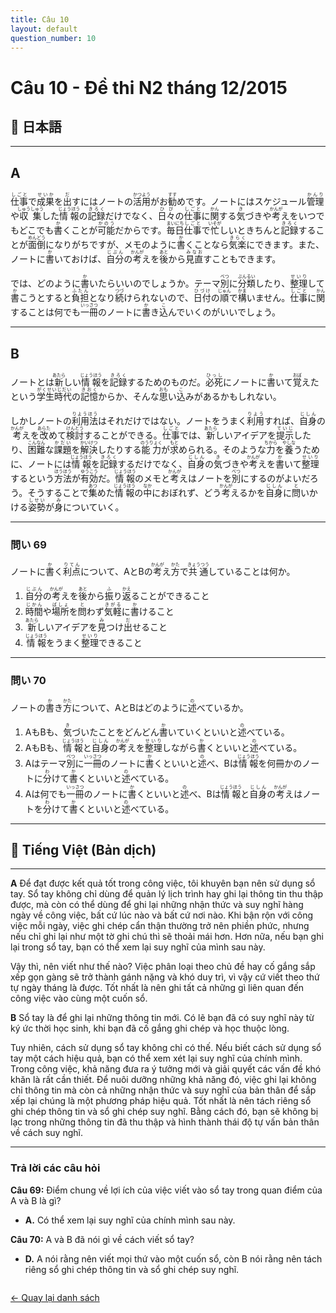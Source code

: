 ```yaml
---
title: Câu 10
layout: default
question_number: 10
---
```


# Câu 10 - Đề thi N2 tháng 12/2015
## 📖 日本語
---

## A

<ruby>仕事<rt>しごと</rt></ruby>で<ruby>成果<rt>せいか</rt></ruby>を<ruby>出<rt>だ</rt></ruby>すにはノートの<ruby>活用<rt>かつよう</rt></ruby>がお<ruby>勧<rt>すす</rt></ruby>めです。ノートにはスケジュール<ruby>管理<rt>かんり</rt></ruby>や<ruby>収集<rt>しゅうしゅう</rt></ruby>した<ruby>情報<rt>じょうほう</rt></ruby>の<ruby>記録<rt>きろく</rt></ruby>だけでなく、<ruby>日々<rt>ひび</rt></ruby>の<ruby>仕事<rt>しごと</rt></ruby>に<ruby>関<rt>かん</rt></ruby>する<ruby>気<rt>き</rt></ruby>づきや<ruby>考<rt>かんが</rt></ruby>えをいつでもどこでも<ruby>書<rt>か</rt></ruby>くことが<ruby>可能<rt>かのう</rt></ruby>だからです。<ruby>毎日<rt>まいにち</rt></ruby><ruby>仕事<rt>しごと</rt></ruby>で<ruby>忙<rt>いそが</rt></ruby>しいときちんと<ruby>記録<rt>きろく</rt></ruby>することが<ruby>面倒<rt>めんどう</rt></ruby>になりがちですが、メモのように<ruby>書<rt>か</rt></ruby>くことなら<ruby>気楽<rt>きらく</rt></ruby>にできます。また、ノートに<ruby>書<rt>か</rt></ruby>いておけば、<ruby>自分<rt>じぶん</rt></ruby>の<ruby>考<rt>かんが</rt></ruby>えを<ruby>後<rt>あと</rt></ruby>から<ruby>見直<rt>みなお</rt></ruby>すこともできます。

では、どのように<ruby>書<rt>か</rt></ruby>いたらいいのでしょうか。テーマ<ruby>別<rt>べつ</rt></ruby>に<ruby>分類<rt>ぶんるい</rt></ruby>したり、<ruby>整理<rt>せいり</rt></ruby>して<ruby>書<rt>か</rt></ruby>こうとすると<ruby>負担<rt>ふたん</rt></ruby>となり<ruby>続<rt>つづ</rt></ruby>けられないので、<ruby>日付<rt>ひづけ</rt></ruby>の<ruby>順<rt>じゅん</rt></ruby>で<ruby>構<rt>かま</rt></ruby>いません。<ruby>仕事<rt>しごと</rt></ruby>に<ruby>関<rt>かん</rt></ruby>することは何でも<ruby>一冊<rt>いっさつ</rt></ruby>のノートに<ruby>書<rt>か</rt></ruby>き<ruby>込<rt>こ</rt></ruby>んでいくのがいいでしょう。

---

## B

ノートとは<ruby>新<rt>あたら</rt></ruby>しい<ruby>情報<rt>じょうほう</rt></ruby>を<ruby>記録<rt>きろく</rt></ruby>するためのものだ。<ruby>必死<rt>ひっし</rt></ruby>にノートに<ruby>書<rt>か</rt></ruby>いて<ruby>覚<rt>おぼ</rt></ruby>えたという<ruby>学生時代<rt>がくせいじだい</rt></ruby>の<ruby>記憶<rt>きおく</rt></ruby>からか、そんな<ruby>思<rt>おも</rt></ruby>い<ruby>込<rt>こ</rt></ruby>みがあるかもしれない。

しかしノートの<ruby>利用法<rt>りようほう</rt></ruby>はそれだけではない。ノートをうまく<ruby>利用<rt>りよう</rt></ruby>すれば、<ruby>自身<rt>じしん</rt></ruby>の<ruby>考<rt>かんが</rt></ruby>えを<ruby>改<rt>あらた</rt></ruby>めて<ruby>検討<rt>けんとう</rt></ruby>することができる。<ruby>仕事<rt>しごと</rt></ruby>では、<ruby>新<rt>あたら</rt></ruby>しいアイデアを<ruby>提示<rt>ていじ</rt></ruby>したり、<ruby>困難<rt>こんなん</rt></ruby>な<ruby>課題<rt>かだい</rt></ruby>を<ruby>解決<rt>かいけつ</rt></ruby>したりする<ruby>能力<rt>のうりょく</rt></ruby>が<ruby>求<rt>もと</rt></ruby>められる。そのような<ruby>力<rt>ちから</rt></ruby>を<ruby>養<rt>やしな</rt></ruby>うために、ノートには<ruby>情報<rt>じょうほう</rt></ruby>を<ruby>記録<rt>きろく</rt></ruby>するだけでなく、<ruby>自身<rt>じしん</rt></ruby>の<ruby>気<rt>き</rt></ruby>づきや<ruby>考<rt>かんが</rt></ruby>えを<ruby>書<rt>か</rt></ruby>いて<ruby>整理<rt>せいり</rt></ruby>するという<ruby>方法<rt>ほうほう</rt></ruby>が<ruby>有効<rt>ゆうこう</rt></ruby>だ。<ruby>情報<rt>じょうほう</rt></ruby>のメモと<ruby>考<rt>かんが</rt></ruby>えはノートを<ruby>別<rt>べつ</rt></ruby>にするのがよいだろう。そうすることで<ruby>集<rt>あつ</rt></ruby>めた<ruby>情報<rt>じょうほう</rt></ruby>の<ruby>中<rt>なか</rt></ruby>におぼれず、どう<ruby>考<rt>かんが</rt></ruby>えるかを<ruby>自身<rt>じしん</rt></ruby>に<ruby>問<rt>と</rt></ruby>いかける<ruby>姿勢<rt>しせい</rt></ruby>が<ruby>身<rt>み</rt></ruby>についていく。

---

### 問い 69

ノートに<ruby>書<rt>か</rt></ruby>く<ruby>利点<rt>りてん</rt></ruby>について、AとBの<ruby>考<rt>かんが</rt></ruby>え<ruby>方<rt>かた</rt></ruby>で<ruby>共通<rt>きょうつう</rt></ruby>していることは何か。

1. <ruby>自分<rt>じぶん</rt></ruby>の<ruby>考<rt>かんが</rt></ruby>えを<ruby>後<rt>あと</rt></ruby>から<ruby>振<rt>ふ</rt></ruby>り<ruby>返<rt>かえ</rt></ruby>ることができること
2. <ruby>時間<rt>じかん</rt></ruby>や<ruby>場所<rt>ばしょ</rt></ruby>を<ruby>問<rt>と</rt></ruby>わず<ruby>気軽<rt>きがる</rt></ruby>に<ruby>書<rt>か</rt></ruby>けること
3. <ruby>新<rt>あたら</rt></ruby>しいアイデアを<ruby>見<rt>み</rt></ruby>つけ<ruby>出<rt>だ</rt></ruby>せること
4. <ruby>情報<rt>じょうほう</rt></ruby>をうまく<ruby>整理<rt>せいり</rt></ruby>できること

---

### 問い 70

ノートの<ruby>書<rt>か</rt></ruby>き<ruby>方<rt>かた</rt></ruby>について、AとBはどのように<ruby>述<rt>の</rt></ruby>べているか。

1. AもBも、<ruby>気<rt>き</rt></ruby>づいたことをどんどん<ruby>書<rt>か</rt></ruby>いていくといいと<ruby>述<rt>の</rt></ruby>べている。
2. AもBも、<ruby>情報<rt>じょうほう</rt></ruby>と<ruby>自身<rt>じしん</rt></ruby>の<ruby>考<rt>かんが</rt></ruby>えを<ruby>整理<rt>せいり</rt></ruby>しながら<ruby>書<rt>か</rt></ruby>くといいと<ruby>述<rt>の</rt></ruby>べている。
3. Aはテーマ<ruby>別<rt>べつ</rt></ruby>に<ruby>一冊<rt>いっさつ</rt></ruby>のノートに<ruby>書<rt>か</rt></ruby>くといいと<ruby>述<rt>の</rt></ruby>べ、Bは<ruby>情報<rt>じょうほう</rt></ruby>を何冊かのノートに<ruby>分<rt>わ</rt></ruby>けて<ruby>書<rt>か</rt></ruby>くといいと<ruby>述<rt>の</rt></ruby>べている。
4. Aは何でも<ruby>一冊<rt>いっさつ</rt></ruby>のノートに<ruby>書<rt>か</rt></ruby>くといいと<ruby>述<rt>の</rt></ruby>べ、Bは<ruby>情報<rt>じょうほう</rt></ruby>と<ruby>自身<rt>じしん</rt></ruby>の<ruby>考<rt>かんが</rt></ruby>えはノートを<ruby>分<rt>わ</rt></ruby>けて<ruby>書<rt>か</rt></ruby>くといいと<ruby>述<rt>の</rt></ruby>べている。

---


## 📘 Tiếng Việt (Bản dịch)
---

**A**
Để đạt được kết quả tốt trong công việc, tôi khuyên bạn nên sử dụng sổ tay. Sổ tay không chỉ dùng để quản lý lịch trình hay ghi lại thông tin thu thập được, mà còn có thể dùng để ghi lại những nhận thức và suy nghĩ hàng ngày về công việc, bất cứ lúc nào và bất cứ nơi nào. Khi bận rộn với công việc mỗi ngày, việc ghi chép cẩn thận thường trở nên phiền phức, nhưng nếu chỉ ghi lại như một tờ ghi chú thì sẽ thoải mái hơn. Hơn nữa, nếu bạn ghi lại trong sổ tay, bạn có thể xem lại suy nghĩ của mình sau này.

Vậy thì, nên viết như thế nào? Việc phân loại theo chủ đề hay cố gắng sắp xếp gọn gàng sẽ trở thành gánh nặng và khó duy trì, vì vậy cứ viết theo thứ tự ngày tháng là được. Tốt nhất là nên ghi tất cả những gì liên quan đến công việc vào cùng một cuốn sổ.

**B**
Sổ tay là để ghi lại những thông tin mới. Có lẽ bạn đã có suy nghĩ này từ ký ức thời học sinh, khi bạn đã cố gắng ghi chép và học thuộc lòng.

Tuy nhiên, cách sử dụng sổ tay không chỉ có thế. Nếu biết cách sử dụng sổ tay một cách hiệu quả, bạn có thể xem xét lại suy nghĩ của chính mình. Trong công việc, khả năng đưa ra ý tưởng mới và giải quyết các vấn đề khó khăn là rất cần thiết. Để nuôi dưỡng những khả năng đó, việc ghi lại không chỉ thông tin mà còn cả những nhận thức và suy nghĩ của bản thân để sắp xếp lại chúng là một phương pháp hiệu quả. Tốt nhất là nên tách riêng sổ ghi chép thông tin và sổ ghi chép suy nghĩ. Bằng cách đó, bạn sẽ không bị lạc trong những thông tin đã thu thập và hình thành thái độ tự vấn bản thân về cách suy nghĩ.

---

### **Trả lời các câu hỏi**

**Câu 69:** Điểm chung về lợi ích của việc viết vào sổ tay trong quan điểm của A và B là gì?

* **A.** Có thể xem lại suy nghĩ của chính mình sau này.

**Câu 70:** A và B đã nói gì về cách viết sổ tay?

* **D.** A nói rằng nên viết mọi thứ vào một cuốn sổ, còn B nói rằng nên tách riêng sổ ghi chép thông tin và sổ ghi chép suy nghĩ.
<div style="margin-top: 2em;">
  <a href="/exam/n2/2015/">← Quay lại danh sách</a>
</div>